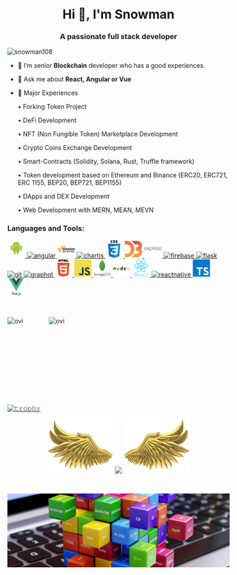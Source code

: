 <h1 align="center">Hi 👋, I'm Snowman</h1>
<h3 align="center">A passionate full stack developer</h3>

<p align="left"> <img src="https://komarev.com/ghpvc/?username=snowman108&label=Profile%20views&color=0e75b6&style=flat" alt="snowman108" /> </p>

- 🌱 I’m senior  **Blockchain** developer who has a good experiences.

- 💬 Ask me about **React, Angular or Vue**

- 🌱 Major Experiences

  • Forking Token Project

  • DeFi Development

  • NFT (Non Fungible Token) Marketplace Development

  • Crypto Coins Exchange Development

  • Smart-Contracts (Solidity, Solana, Rust, Truffle framework)

  • Token development based on Ethereum and Binance (ERC20, ERC721, ERC 1155, BEP20, BEP721, BEP1155)
  
  • DApps and DEX Development

  • Web Development with MERN, MEAN, MEVN
   

<h3 align="left">Languages and Tools:</h3>
<p align="left"> <a href="https://developer.android.com" target="_blank"> <img src="https://raw.githubusercontent.com/devicons/devicon/master/icons/android/android-original-wordmark.svg" alt="android" width="40" height="40"/> </a> <a href="https://angular.io" target="_blank"> <img src="https://angular.io/assets/images/logos/angular/angular.svg" alt="angular" width="40" height="40"/> </a> <a href="https://aws.amazon.com" target="_blank"> <img src="https://raw.githubusercontent.com/devicons/devicon/master/icons/amazonwebservices/amazonwebservices-original-wordmark.svg" alt="aws" width="40" height="40"/> </a> <a href="https://www.chartjs.org" target="_blank"> <img src="https://www.chartjs.org/media/logo-title.svg" alt="chartjs" width="40" height="40"/> </a> <a href="https://www.w3schools.com/css/" target="_blank"> <img src="https://raw.githubusercontent.com/devicons/devicon/master/icons/css3/css3-original-wordmark.svg" alt="css3" width="40" height="40"/> </a> <a href="https://d3js.org/" target="_blank"> <img src="https://raw.githubusercontent.com/devicons/devicon/master/icons/d3js/d3js-original.svg" alt="d3js" width="40" height="40"/> </a> <a href="https://expressjs.com" target="_blank"> <img src="https://raw.githubusercontent.com/devicons/devicon/master/icons/express/express-original-wordmark.svg" alt="express" width="40" height="40"/> </a> <a href="https://firebase.google.com/" target="_blank"> <img src="https://www.vectorlogo.zone/logos/firebase/firebase-icon.svg" alt="firebase" width="40" height="40"/> </a> <a href="https://flask.palletsprojects.com/" target="_blank"> <img src="https://www.vectorlogo.zone/logos/pocoo_flask/pocoo_flask-icon.svg" alt="flask" width="40" height="40"/> </a> <a href="https://git-scm.com/" target="_blank"> <img src="https://www.vectorlogo.zone/logos/git-scm/git-scm-icon.svg" alt="git" width="40" height="40"/> </a> <a href="https://graphql.org" target="_blank"> <img src="https://www.vectorlogo.zone/logos/graphql/graphql-icon.svg" alt="graphql" width="40" height="40"/> </a> <a href="https://www.w3.org/html/" target="_blank"> <img src="https://raw.githubusercontent.com/devicons/devicon/master/icons/html5/html5-original-wordmark.svg" alt="html5" width="40" height="40"/> </a> <a href="https://developer.mozilla.org/en-US/docs/Web/JavaScript" target="_blank"> <img src="https://raw.githubusercontent.com/devicons/devicon/master/icons/javascript/javascript-original.svg" alt="javascript" width="40" height="40"/> </a> <a href="https://www.mongodb.com/" target="_blank"> <img src="https://raw.githubusercontent.com/devicons/devicon/master/icons/mongodb/mongodb-original-wordmark.svg" alt="mongodb" width="40" height="40"/> </a> <a href="https://nodejs.org" target="_blank"> <img src="https://raw.githubusercontent.com/devicons/devicon/master/icons/nodejs/nodejs-original-wordmark.svg" alt="nodejs" width="40" height="40"/> </a><a href="https://reactjs.org/" target="_blank"> <img src="https://raw.githubusercontent.com/devicons/devicon/master/icons/react/react-original-wordmark.svg" alt="react" width="40" height="40"/> </a> <a href="https://reactnative.dev/" target="_blank"> <img src="https://reactnative.dev/img/header_logo.svg" alt="reactnative" width="40" height="40"/> </a> <a href="https://www.typescriptlang.org/" target="_blank"> <img src="https://raw.githubusercontent.com/devicons/devicon/master/icons/typescript/typescript-original.svg" alt="typescript" width="40" height="40"/> </a> <a href="https://vuejs.org/" target="_blank"> <img src="https://raw.githubusercontent.com/devicons/devicon/master/icons/vuejs/vuejs-original-wordmark.svg" alt="vuejs" width="40" height="40"/> </a> </p>

<br>
<p align="center">
<p><img align="left" src="https://github-readme-stats.vercel.app/api/top-langs?username=snowMan108&show_icons=true&locale=en&layout=compact&theme=chartreuse-dark" alt="ovi" /></p>
<p>&nbsp;<img align="right" src="https://github-readme-stats.vercel.app/api?username=snowMan108&show_icons=true&locale=en&theme=chartreuse-dark" alt="ovi" width="410" /></p>
<br><br><br><br><br><br><br><br><br>

  [![𝚝𝚛𝚘𝚙𝚑𝚢](https://github-profile-trophy.vercel.app/?username=snowMan108&column=8&margin-w=15&margin-h=15&no-bg=true&no-frame=true&theme=juicyfresh)](https://github.com/snowMan108)

<p align="center">
  <a>
    <img height="120" width="150" src="https://github.com/snowMan108/snowMan108/blob/main/left.png">
    <img align="center" src="https://github-readme-streak-stats.herokuapp.com/?user=snowMan108&theme=dark&hide_border=true"/>
    <img height="120" width="150" src="https://github.com/snowMan108/snowMan108/blob/main/right.png">
  </a>
</p>

<br>

![footer](https://github.com/snowMan108/snowMan108/blob/main/footer.jpg)
